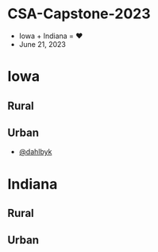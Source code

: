 # CSA-Capstone-2023

- Iowa + Indiana = ❤️
- June 21, 2023

# Iowa

## Rural

## Urban
- [@dahlbyk](./dahlbyk.md)

# Indiana

## Rural

## Urban

